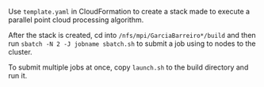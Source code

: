 Use `template.yaml` in CloudFormation to create a stack made to execute a parallel point cloud processing algorithm.

After the stack is created, cd into `/nfs/mpi/GarciaBarreiro*/build` and then run `sbatch -N 2 -J jobname sbatch.sh` to submit a job using to nodes to the cluster.

To submit multiple jobs at once, copy `launch.sh` to the build directory and run it.

